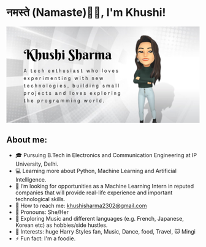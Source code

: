 # नमस्ते (Namaste)🙏🏻, I'm Khushi!

![grab-landing-page](https://github.com/khushisharma-official/khushisharma-official/blob/main/Banner2.png)

## About me: 

- 🎓 Pursuing B.Tech in Electronics and Communication Engineering at IP University, Delhi.
- 💻 Learning more about Python, Machine Learning and Artificial Intelligence.
- 🤔 I’m looking for opportunities as a Machine Learning Intern in reputed companies that will provide real-life experience and important technological skills.
- 💬 How to reach me: khushisharma2302@gmail.com
- 👩 Pronouns: She/Her
- 🍂 Exploring Music and different languages (e.g. French, Japanese, Korean etc) as hobbies/side hustles.
- 🌻 Interests: huge Harry Styles fan, Music, Dance, food, Travel, 🐱 Mingi
- ⚡ Fun fact: I'm a foodie.
